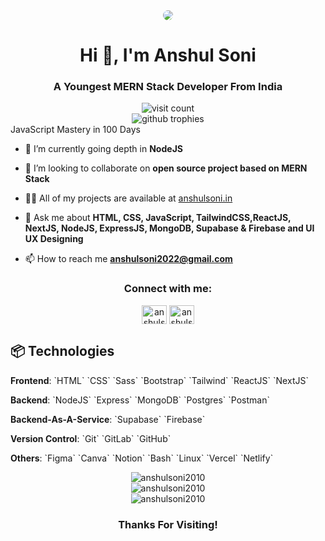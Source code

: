 <div align="center">
  <img src="https://i.imgur.com/Tqqn4WE.png" style="border-radius: 60px;">
  <h1>Hi 👋, I'm Anshul Soni</h1>
  <h3>A Youngest MERN Stack Developer From India</h3>
</div>

<div align="center">
  <img src="https://visitcount.itsvg.in/api?id=anshulsoni2010&icon=8&color=10" alt="visit count"/>
</div>

<div align="center">
  <img src="https://github-trophies.vercel.app/?username=anshulsoni2010&column=6&margin-w=15&margin-h=15" alt="github trophies"/>
</div>

<div align="left>
  - 🔭 I’m currently working on My First Book Which is launching soon <a href="https://www.instagram.com/reel/C5cnpq9rSH6/?utm_source=ig_web_copy_link&igshid=MzRlODBiNWFlZA==">JavaScript Mastery in 100 Days</a>

  - 🌱 I’m currently going depth in **NodeJS**

  - 👯 I’m looking to collaborate on **open source project based on MERN Stack**

  - 👨‍💻 All of my projects are available at <a href="https://anshulsoni.in">anshulsoni.in</a>

  - 💬 Ask me about **HTML, CSS, JavaScript, TailwindCSS,ReactJS, NextJS, NodeJS, ExpressJS, MongoDB, Supabase & Firebase and UI UX Designing**

  - 📫 How to reach me **anshulsoni2022@gmail.com**
</div>

<div align="center">
  <h3 align="center">Connect with me:</h3>
  <p align="center">
    <a href="https://twitter.com/anshulsoni2010" target="blank"><img align="center" src="https://raw.githubusercontent.com/rahuldkjain/github-profile-readme-generator/master/src/images/icons/Social/twitter.svg" alt="anshulsoni2010" height="30" width="40" /></a>
    <a href="https://instagram.com/anshulsoni2010" target="blank"><img align="center" src="https://raw.githubusercontent.com/rahuldkjain/github-profile-readme-generator/master/src/images/icons/Social/instagram.svg" alt="anshulsoni2010" height="30" width="40" /></a>
  </p>
</div>

<div align="left">
  <h2>📦 Technologies</h2>
  <p><strong>Frontend</strong>: `HTML` `CSS` `Sass` `Bootstrap` `Tailwind` `ReactJS` `NextJS`</p>
  <p><strong>Backend</strong>: `NodeJS` `Express` `MongoDB` `Postgres` `Postman`</p>
  <p><strong>Backend-As-A-Service</strong>: `Supabase` `Firebase`</p>
  <p><strong>Version Control</strong>: `Git` `GitLab` `GitHub`</p>
  <p><strong>Others</strong>: `Figma` `Canva` `Notion` `Bash` `Linux` `Vercel` `Netlify`</p>
</div>

<div align="center">
  <img src="https://github-readme-stats.vercel.app/api/top-langs?username=anshulsoni2010&show_icons=true&locale=en&layout=compact" alt="anshulsoni2010" />
</div>

<div align="center">
  <img src="https://github-readme-stats.vercel.app/api?username=anshulsoni2010&show_icons=true&locale=en" alt="anshulsoni2010" />
</div>

<div align="center">
  <img src="https://github-readme-streak-stats.herokuapp.com/?user=anshulsoni2010&" alt="anshulsoni2010" />
</div>

<h3 align="center">Thanks For Visiting!</h3>